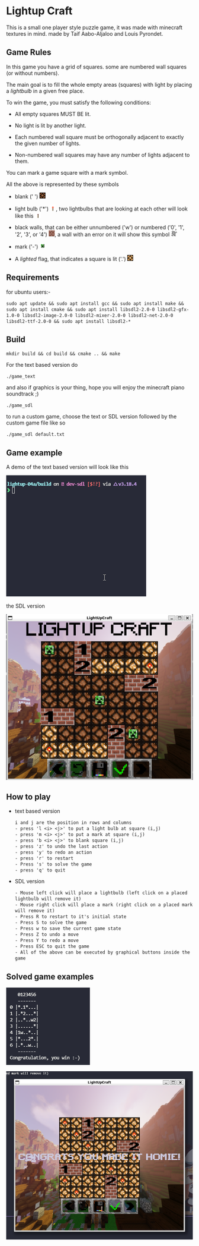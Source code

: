 # **Lightup Craft**
This is a small one player style puzzle game, it was made with minecraft textures in mind.
made by Taif Aabo-Aljaloo and Louis Pyrondet.


## Game Rules

  

In this game you have a grid of squares. some are numbered wall squares (or without numbers).

  

The main goal is to fill the whole empty areas (squares) with light by placing a _lightbulb_ in a given free place.

  

To win the game, you must satisfy the following conditions:

  

  

- All empty squares MUST BE lit.

  

- No light is lit by another light.

  

- Each numbered wall square must be orthogonally adjacent to exactly the given number of lights.

  

- Non-numbered wall squares may have any number of lights adjacent to them.

  

You can mark a game square with a mark symbol.

  

  

All the above is represented by these symbols

  

- blank (' ') ![blank](textures/redstone_lamp_off.png)

  

- light bulb ('*') ![light](textures/redstone_torch_on.png), two lightbulbs that are looking at each other will look like this ![twolights](textures/redstone_torch_off.png)

  

- black walls, that can be either unnumbered ('w') or numbered ('0', '1', '2', '3', or '4') ![wall](textures/brick.png), a wall with an error on it will show this symbol ![error](textures/destroy_stage_7.png)

  

- mark ('-') ![mark](textures/redstone_dust_cross.png)

  

- A _lighted_ flag, that indicates a square is lit ('.') ![lit](textures/redstone_lamp_on.png)


## Requirements
for ubuntu users:-

    sudo apt update && sudo apt install gcc && sudo apt install make && sudo apt install cmake && sudo apt install libsdl2-2.0-0 libsdl2-gfx-1.0-0 libsdl2-image-2.0-0 libsdl2-mixer-2.0-0 libsdl2-net-2.0-0 libsdl2-ttf-2.0-0 && sudo apt install libsdl2-*


## Build

    mkdir build && cd build && cmake .. && make 

For the text based version do 

    ./game_text

and also if graphics is your thing, hope you will enjoy the minecraft piano soundtrack ;)

    ./game_sdl

to run a custom game, choose the text or SDL version followed by the custom game file like so

    ./game_sdl default.txt


## Game example 

A demo of the text based version will look like this

![textdemo](demos/text.gif)

the SDL version 

![sdl](demos/sdl.png)




## How to play

- text based version

      i and j are the position in rows and columns
      - press 'l <i> <j>' to put a light bulb at square (i,j)
      - press 'm <i> <j>' to put a mark at square (i,j)
      - press 'b <i> <j>' to blank square (i,j)
      - press 'z' to undo the last action
      - press 'y' to redo an action
      - press 'r' to restart
      - Press 's' to solve the game
      - press 'q' to quit



- SDL version 


      - Mouse left click will place a lightbulb (left click on a placed lightbulb will remove it)
      - Mouse right click will place a mark (right click on a placed mark will remove it)
      - Press R to restart to it's initial state
      - Press S to solve the game
      - Press w to save the current game state
      - Press Z to undo a move 
      - Press Y to redo a move
      - Press ESC to quit the game
      - All of the above can be executed by graphical buttons inside the game


## Solved game examples
![sol1](demos/sol1.png)

![sol2](demos/sol2.png)




